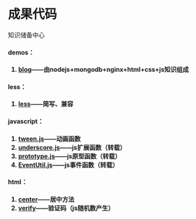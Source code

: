 成果代码
==========================
知识储备中心

<h4>demos：<h4>
<ol>
	<li><a href="https://github.com/532604872/Demos/tree/master/blog">blog</a>——由nodejs+mongodb+nginx+html+css+js知识组成</li>
</ol>
<h4>less：<h4>
<ol>
	<li><a href="https://github.com/532604872/Demos/tree/master/less">less</a>——简写、兼容</li>
</ol>
<h4>javascript：<h4>
<ol>
	<li><a href="https://github.com/532604872/Demos/tree/master/javascript/tween.js">tween.js</a>——动画函数</li>
	<li><a href="https://github.com/532604872/Demos/tree/master/javascript/underscore.js">underscore.js</a>——js扩展函数（转载）</li>
	<li><a href="https://github.com/532604872/Demos/tree/master/javascript/prototype.js">prototype.js</a>——js原型函数（转载）</li>
	<li><a href="https://github.com/532604872/Demos/tree/master/javascript/EventUtil.js">EventUtil.js</a>——js事件函数（转载）</li>
</ol>
<h4>html：<h4>
<ol>
	<li><a href="https://github.com/532604872/Demos/tree/master/center">center</a>——居中方法</li>
	<li><a href="https://github.com/532604872/Demos/tree/master/verify">verify</a>——验证码（js随机数产生）</li>
</ol>